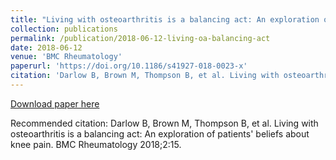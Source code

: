 ```yaml
---
title: "Living with osteoarthritis is a balancing act: An exploration of patients' beliefs about knee pain"
collection: publications
permalink: /publication/2018-06-12-living-oa-balancing-act
date: 2018-06-12
venue: 'BMC Rheumatology'
paperurl: 'https://doi.org/10.1186/s41927-018-0023-x'
citation: 'Darlow B, Brown M, Thompson B, et al. Living with osteoarthritis is a balancing act: An exploration of patients&apos; beliefs about knee pain. BMC Rheumatology 2018;2:15.'
---
```


<a href='https://doi.org/10.1186/s41927-018-0023-x'>Download paper here</a>

Recommended citation: Darlow B, Brown M, Thompson B, et al. Living with osteoarthritis is a balancing act: An exploration of patients' beliefs about knee pain. BMC Rheumatology 2018;2:15.
